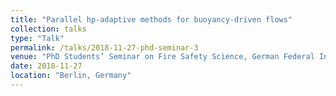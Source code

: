 ```yaml
---
title: "Parallel hp-adaptive methods for buoyancy-driven flows"
collection: talks
type: "Talk"
permalink: /talks/2018-11-27-phd-seminar-3
venue: "PhD Students’ Seminar on Fire Safety Science, German Federal Institute for Materials and Testing (BAM)"
date: 2018-11-27
location: "Berlin, Germany"
---
```

